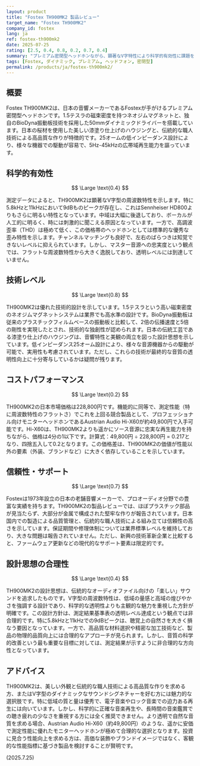 ```yaml
---
layout: product
title: "Fostex TH900MK2 製品レビュー"
target_name: "Fostex TH900MK2"
company_id: fostex
lang: ja
ref: fostex-th900mk2
date: 2025-07-25
rating: [2.5, 0.4, 0.8, 0.2, 0.7, 0.4]
summary: "プレミアム密閉型ヘッドホンながら、顕著なV字特性により科学的有効性に課題を抱える製品"
tags: [Fostex, ダイナミック, プレミアム, ヘッドフォン, 密閉型]
permalink: /products/ja/fostex-th900mk2/
---
```

## 概要

Fostex TH900MK2は、日本の音響メーカーであるFostexが手がけるプレミアム密閉型ヘッドホンです。1.5テスラの磁束密度を持つネオジムマグネットと、独自のBioDyna振動板技術を採用した50mmダイナミックドライバーを搭載しています。日本の桜材を使用した美しい漆塗り仕上げのハウジングと、伝統的な職人技術による高品質な作りが特徴的です。25オームの低インピーダンス設計により、様々な機器での駆動が容易で、5Hz-45kHzの広帯域再生能力を謳っています。

## 科学的有効性

$$ \Large \text{0.4} $$

測定データによると、TH900MK2は顕著なV字型の周波数特性を示します。特に5.8kHzと11kHzにおいて9dBものピークが存在し、これはSennheiser HD800よりもさらに明るい特性となっています。中域は大幅に後退しており、ボーカルが人工的に明るく、時には刺激的に聞こえる原因となっています。一方で、高調波歪率（THD）は極めて低く、この価格帯のヘッドホンとしては標準的な優秀な歪み特性を示します。チャンネルマッチングも良好で、左右のばらつきは知覚できないレベルに抑えられています。しかし、マスター音源への忠実度という観点では、フラットな周波数特性から大きく逸脱しており、透明レベルには到達していません。

## 技術レベル

$$ \Large \text{0.8} $$

TH900MK2は優れた技術的設計を示しています。1.5テスラという高い磁束密度のネオジムマグネットシステムは業界でも高水準の設計です。BioDyna振動板は従来のプラスチックフィルムベースの振動板と比較して、2倍の伝播速度と5倍の剛性を実現したとされ、技術的な独創性が認められます。日本の伝統工芸である漆塗り仕上げのハウジングは、音響特性と美観の両立を図った設計思想を示しています。低インピーダンス25オーム設計により、様々な音源機器からの駆動が可能で、実用性も考慮されています。ただし、これらの技術が最終的な音質の透明性向上に十分寄与しているかは疑問が残ります。

## コストパフォーマンス

$$ \Large \text{0.2} $$

TH900MK2の日本市場価格は228,800円です。機能的に同等で、測定性能（特に周波数特性のフラットさ）でこれを上回る競合製品として、プロフェッショナル向けモニターヘッドホンであるAustrian Audio Hi-X60が約49,800円で入手可能です。Hi-X60は、TH900MK2よりも遥かにソース音源に忠実な再生能力を持ちながら、価格は4分の1以下です。計算式：49,800円 ÷ 228,800円 = 0.217となり、四捨五入して0.2となります。この価格差は、TH900MK2の価値が性能以外の要素（外装、ブランドなど）に大きく依存していることを示しています。

## 信頼性・サポート

$$ \Large \text{0.7} $$

Fostexは1973年設立の日本の老舗音響メーカーで、プロオーディオ分野での豊富な実績を持ちます。TH900MK2の製品レビューでは、ほぼプラスチック部品が見当たらず、大部分が金属で構成された堅牢な作りが報告されています。日本国内での製造による品質管理と、伝統的な職人技術による組み立ては信頼性の高さを示しています。保証期間や修理体制については業界標準レベルを維持しており、大きな問題は報告されていません。ただし、新興の技術革新企業と比較すると、ファームウェア更新などの現代的なサポート要素は限定的です。

## 設計思想の合理性

$$ \Large \text{0.4} $$

TH900MK2の設計思想は、伝統的なオーディオファイル向けの「楽しい」サウンドを追求したものです。V字型の周波数特性は、低域の量感と高域の煌びやかさを強調する設計であり、科学的な透明性よりも主観的な魅力を重視した方針が明確です。この設計方針は、測定結果基準表の透明レベル達成という観点では非合理的です。特に5.8kHzと11kHzでの9dBピークは、聴覚上の自然さを大きく損なう要因となっています。一方で、高品質な材料選択や精密な加工技術など、製品の物理的品質向上には合理的なアプローチが見られます。しかし、音質の科学的改善という最も重要な目標に対しては、測定結果が示すように非合理的な方向性となっています。

## アドバイス

TH900MK2は、美しい外観と伝統的な職人技術による高品質な作りを求める方、またはV字型のダイナミックなサウンドシグネチャーを好む方には魅力的な選択肢です。特に低域の質と量は優秀で、電子音楽やロック音楽での迫力ある再生には向いています。しかし、科学的に正確な音楽再生や、長時間の音楽鑑賞での聴き疲れの少なさを重視する方には全く推奨できません。より透明で自然な音質を求める場合、Austrian Audio Hi-X60（約49,800円）のような、遥かに安価で測定性能に優れたモニターヘッドホンが極めて合理的な選択となります。投資に見合う性能向上を求める方は、高価な装飾やブランドイメージではなく、客観的な性能指標に基づき製品を検討することが賢明です。

(2025.7.25)

